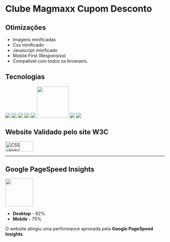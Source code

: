 # Clube Magmaxx Cupom Desconto

## Otimizações

- Imagens minificadas
- Css minificado
- Javascript minificado
- Mobile First (Responsivo)
- Compativel com todos os browsers.

## Tecnologias

<img src="https://img.icons8.com/color/96/000000/html-5.png"/>
<img src="https://img.icons8.com/color/96/000000/css3.png"/>
<img src="https://img.icons8.com/color/96/000000/javascript.png"/>
<img src="https://img.icons8.com/ios/100/000000/jquery.png"/>
<img src="https://img.icons8.com/color/96/000000/sass.png"/>
<img src="https://cdn.iconscout.com/icon/free/png-64/gulp-1-282455.png" style="width:100px; height: 100px;"/>
<img src="https://img.icons8.com/color/96/000000/git.png"/>
<img src="https://img.icons8.com/officel/80/000000/media-queries.png"/>

## Website Validado pelo site **W3C**

[<img style="border:0;width:88px;height:31px" src="https://jigsaw.w3.org/css-validator/images/vcss-blue" alt="CSS válido!" />](https://jigsaw.w3.org/css-validator/validator?uri=https%3A%2F%2Fmatheusgomesweb.github.io%2Fclube-magmaxx-cupom-desconto%2F&profile=css3svg&usermedium=all&warning=1&vextwarning=&lang=pt-BR)

___

## Google PageSpeed Insights

[<img src="https://www.gstatic.com/images/icons/material/product/2x/pagespeed_64dp.png" style="width:88px;"/>](https://developers.google.com/speed/pagespeed/insights/?hl=pt-br&url=https%3A%2F%2Fmatheusgomesweb.github.io%2Fclube-magmaxx-cupom-desconto%2F&tab=desktop)

- **Desktop** - 92%
- **Mobile** - 75%

O website atingiu uma performance aprovada pela **Google PageSpeed Insights**.
